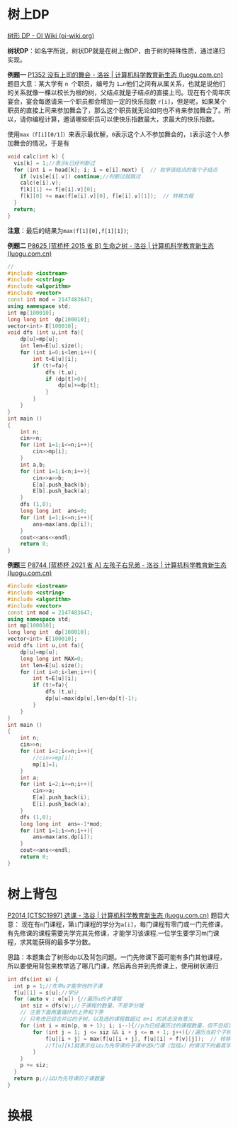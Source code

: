 # 树上DP

[树形 DP - OI Wiki (oi-wiki.org)](https://oi-wiki.org/dp/tree/)

**树状DP**：如名字所说，树状DP就是在树上做DP，由于树的特殊性质，通过递归实现。

**例题一**
[P1352 没有上司的舞会 - 洛谷 | 计算机科学教育新生态 (luogu.com.cn)](https://www.luogu.com.cn/problem/P1352)
题目大意：某大学有 `n `个职员，编号为 `1…n`他们之间有从属关系，也就是说他们的关系就像一棵以校长为根的树，父结点就是子结点的直接上司。现在有个周年庆宴会，宴会每邀请来一个职员都会增加一定的快乐指数 `r[i]`​，但是呢，如果某个职员的直接上司来参加舞会了，那么这个职员就无论如何也不肯来参加舞会了。所以，请你编程计算，邀请哪些职员可以使快乐指数最大，求最大的快乐指数。

使用`max（f[i][0/1]）`来表示最优解，`0`表示这个人不参加舞会的，`1`表示这个人参加舞会的情况，于是有
```cpp
void calc(int k) {
  vis[k] = 1;//表示k已经判断过
  for (int i = head[k]; i; i = e[i].next) {  // 枚举该结点的每个子结点
    if (vis[e[i].v]) continue;//判断过就跳过
    calc(e[i].v);
    f[k][1] += f[e[i].v][0];
    f[k][0] += max(f[e[i].v][0], f[e[i].v][1]);  // 转移方程
  }
  return;
}
```
**注意**：最后的结果为`max(f[1][0],f[1][1])`;

**例题二**
[P8625 [蓝桥杯 2015 省 B] 生命之树 - 洛谷 | 计算机科学教育新生态 (luogu.com.cn)](https://www.luogu.com.cn/problem/P8625)
```cpp
//
#include <iostream>
#include <cstring>
#include <algorithm>
#include <vector>
const int mod = 2147483647;
using namespace std;
int mp[100010];
long long int  dp[100010];
vector<int> E[100010];
void dfs (int u,int fa){
    dp[u]=mp[u];
    int len=E[u].size();
    for (int i=0;i<len;i++){
        int t=E[u][i];
        if (t!=fa){
            dfs (t,u);
            if (dp[t]>0){
                dp[u]+=dp[t];
            }
        }
    }
}
int main ()
{
    int n;
    cin>>n;
    for (int i=1;i<=n;i++){
        cin>>mp[i];
    }
    int a,b;
    for (int i=1;i<n;i++){
        cin>>a>>b;
        E[a].push_back(b);
        E[b].push_back(a);
    }
    dfs (1,0);
    long long int  ans=0;
    for (int i=1;i<=n;i++){
        ans=max(ans,dp[i]);
    }
    cout<<ans<<endl;
    return 0;
}
```

**例题三**
[P8744 [蓝桥杯 2021 省 A] 左孩子右兄弟 - 洛谷 | 计算机科学教育新生态 (luogu.com.cn)](https://www.luogu.com.cn/problem/P8744)
```cpp
#include <iostream>
#include <cstring>
#include <algorithm>
#include <vector>
const int mod = 2147483647;
using namespace std;
int mp[100010];
long long int  dp[100010];
vector<int> E[100010];
void dfs (int u,int fa){
    dp[u]=mp[u];
    long long int MAX=0;
    int len=E[u].size();
    for (int i=0;i<len;i++){
        int t=E[u][i];
        if (t!=fa){
            dfs (t,u);
            dp[u]=max(dp[u],len+dp[t]-1);
        }
    }
}
int main ()
{
    int n;
    cin>>n;
    for (int i=2;i<=n;i++){
        //cin>>mp[i];
        mp[i]=1;
    }
    int a;
    for (int i=2;i<=n;i++){
        cin>>a;
        E[a].push_back(i);
        E[i].push_back(a);
    }
    dfs (1,0);
    long long int  ans=-1*mod;
    for (int i=1;i<=n;i++){
        ans=max(ans,dp[i]);
    }
    cout<<ans<<endl;
    return 0;
}
```

# 树上背包

[P2014 [CTSC1997] 选课 - 洛谷 | 计算机科学教育新生态 (luogu.com.cn)](https://www.luogu.com.cn/problem/P2014)
题目大意：
现在有`n`门课程，第`i`门课程的学分为`a[i]`，每门课程有零门或一门先修课，有先修课的课程需要先学完其先修课，才能学习该课程.一位学生要学习m门课程，求其能获得的最多学分数。

思路：本题集合了树形dp以及背包问题。一门先修课下面可能有多门其他课程，所以要使用背包来枚举选了哪几门课，然后再合并到先修课上，使用树状递归
```cpp
int dfs(int u) {
  int p = 1;//先学u才能学他的子课
  f[u][1] = s[u];//学分
  for (auto v : e[u]) {//遍历u的子课程
    int siz = dfs(v);//子课程的数量，不是学分哦
    // 注意下面两重循环的上界和下界
    // 只考虑已经合并过的子树，以及选的课程数超过 m+1 的状态没有意义
    for (int i = min(p, m + 1); i; i--){//p为已经遍历过的课程数量，但不包括当前这个子树
	    for (int j = 1; j <= siz && i + j <= m + 1; j++){//遍历当前个子树的情况
		    f[u][i + j] = max(f[u][i + j], f[u][i] + f[v][j]);  // 转移方程
		    //f[u][k]就表示在以u为先导课的子课中选k门课（包括u）的情况下的最高学分
	    }
	}  
    p += siz;
  }
  return p;//以U为先导课的子课数量
}
```

# 换根
